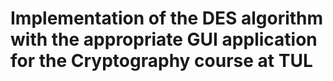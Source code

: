 # Implementation of the DES algorithm with the appropriate GUI application for the Cryptography course at TUL

